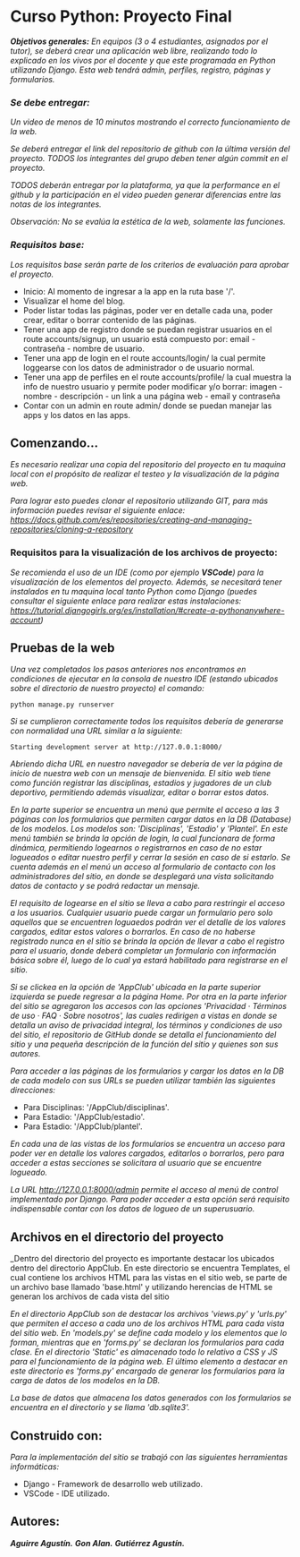 # Curso Python: Proyecto Final
_**Objetivos generales:** En equipos (3 o 4 estudiantes, asignados por el tutor), se deberá crear una aplicación web libre, realizando todo lo explicado en los vivos por el docente y que este programada en Python utilizando Django. Esta web tendrá admin, perfiles, registro, páginas y formularios._

### _**Se debe entregar:**_

_Un video de menos de 10 minutos mostrando el correcto funcionamiento de la web._

_Se deberá entregar el link del repositorio de github con la última versión del proyecto. TODOS los integrantes del grupo deben tener algún commit en el proyecto._

_TODOS deberán entregar por la plataforma, ya que la performance en el github y la participación en el video pueden generar diferencias entre las notas de los integrantes._

_Observación: No se evalúa la estética de la web, solamente las funciones._

### _**Requisitos base:**_

_Los requisitos base serán parte de los criterios de evaluación para aprobar el proyecto._

* Inicio: Al momento de ingresar a la app en la ruta base '/'.
* Visualizar el home del blog.
* Poder listar todas las páginas, poder ver en detalle cada una, poder crear, editar o borrar contenido de las páginas.
* Tener una app de registro donde se puedan registrar usuarios en el route accounts/signup, un usuario está compuesto por: email - contraseña - nombre de usuario.
* Tener una app de login en el route accounts/login/ la cual permite loggearse con los datos de administrador o de usuario normal.
* Tener una app de perfiles en el route accounts/profile/ la cual muestra la info de nuestro usuario y permite poder modificar y/o borrar: imagen - nombre - descripción -  un link a una página web - email y contraseña
* Contar con un admin en route admin/ donde se puedan manejar las apps y los datos en las apps.

## Comenzando...

_Es necesario realizar una copia del repositorio del proyecto en tu maquina local con el propósito de realizar el testeo y la visualización de la página web._ 

_Para lograr esto puedes clonar el repositorio utilizando GIT, para más información puedes revisar el siguiente enlace: https://docs.github.com/es/repositories/creating-and-managing-repositories/cloning-a-repository_

### Requisitos para la visualización de los archivos de proyecto:

_Se recomienda el uso de un IDE (como por ejemplo **VSCode**) para la visualización de los elementos del proyecto. Además, se necesitará tener instalados en tu maquina local tanto Python como Django (puedes consultar el siguiente enlace para realizar estas instalaciones: https://tutorial.djangogirls.org/es/installation/#create-a-pythonanywhere-account)_

## Pruebas de la web

_Una vez completados los pasos anteriores nos encontramos en condiciones de ejecutar en la consola de nuestro IDE (estando ubicados sobre el directorio de nuestro proyecto) el comando:_

```
python manage.py runserver
```

_Si se cumplieron correctamente todos los requisitos debería de generarse con normalidad una URL similar a la siguiente:_

```
Starting development server at http://127.0.0.1:8000/
```

_Abriendo dicha URL en nuestro navegador se debería de ver la página de inicio de nuestra web con un mensaje de bienvenida. El sitio web tiene como función registrar las disciplinas, estadios y jugadores de un club deportivo, permitiendo además visualizar, editar o borrar estos datos._

_En la parte superior se encuentra un menú que permite el acceso a las 3 páginas con los formularios que permiten cargar datos en la DB (Database) de los modelos. Los modelos son: 'Disciplinas', 'Estadio' y 'Plantel'. En este menú también se brinda la opción de login, la cual funcionara de forma dinámica, permitiendo logearnos o registrarnos en caso de no estar logueados o editar nuestro perfil y cerrar la sesión en caso de si estarlo. Se cuenta además en el menú un acceso al formulario de contacto con los administradores del sitio, en donde se desplegará una vista solicitando datos de contacto y se podrá redactar un mensaje._

_El requisito de logearse en el sitio se lleva a cabo para restringir el acceso a los usuarios. Cualquier usuario puede cargar un formulario pero solo aquellos que se encuentren loguaedos podrán ver el detalle de los valores cargados, editar estos valores o borrarlos. En caso de no haberse registrado nunca en el sitio se brinda la opción de llevar a cabo el registro para el usuario, donde deberá completar un formulario con información básica sobre él, luego de lo cual ya estará habilitado para registrarse en el sitio._

_Si se clickea en la opción de 'AppClub' ubicada en la parte superior izquierda se puede regresar a la página Home. Por otra en la parte inferior del sitio se agregaron los accesos con las opciones 'Privacidad · Términos de uso · FAQ · Sobre nosotros', las cuales redirigen a vistas en donde se detalla un aviso de privacidad integral, los términos y condiciones de uso del sitio, el repositorio de GitHub donde se detalla el funcionamiento del sitio y una pequeña descripción de la función del sitio y quienes son sus autores._

_Para acceder a las páginas de los formularios y cargar los datos en la DB de cada modelo con sus URLs se pueden utilizar también las siguientes direcciones:_

* Para Disciplinas: '/AppClub/disciplinas'.
* Para Estadio: '/AppClub/estadio'.
* Para Estadio: '/AppClub/plantel'.

_En cada una de las vistas de los formularios se encuentra un acceso para poder ver en detalle los valores cargados, editarlos o borrarlos, pero para acceder a estas secciones se solicitara al usuario que se encuentre logueado._

_La URL http://127.0.0.1:8000/admin permite el acceso al menú de control implementado por Django. Para poder acceder a esta opción será requisito indispensable contar con los datos de logueo de un superusuario._

## Archivos en el directorio del proyecto

_Dentro del directorio del proyecto es importante destacar los ubicados dentro del directorio AppClub. En este directorio se encuentra Templates, el cual contiene los archivos HTML para las vistas en el sitio web, se parte de un archivo base llamado 'base.html' y utilizando herencias de HTML se generan los archivos de cada vista del sitio

_En el directorio AppClub son de destacar los archivos 'views.py' y 'urls.py' que permiten el acceso a cada uno de los archivos HTML para cada vista del sitio web. En 'models.py' se define cada modelo y los elementos que lo forman, mientras que en 'forms.py' se declaran los formularios para cada clase. En el directorio 'Static' es almacenado todo lo relativo a CSS y JS para el funcionamiento de la página web. El último elemento a destacar en este directorio es 'forms.py' encargado de generar los formularios para la carga de datos de los modelos en la DB._

_La base de datos que almacena los datos generados con los formularios se encuentra en el directorio y se llama 'db.sqlite3'._

## Construido con:

_Para la implementación del sitio se trabajó con las siguientes herramientas informáticas:_

* Django - Framework de desarrollo web utilizado.
* VSCode - IDE utilizado.

## Autores:

_**Aguirre Agustín.**_
_**Gon Alan.**_
_**Gutiérrez Agustín.**_
